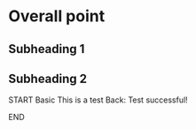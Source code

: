 

# Overall point

## Subheading 1

## Subheading 2

<!-- CARD -->
START
Basic
This is a test
Back: Test successful!

END
